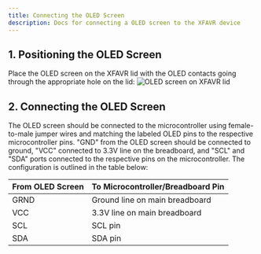 ```yaml
---
title: Connecting the OLED Screen
description: Docs for connecting a OLED screen to the XFAVR device
---
```


## 1. Positioning the OLED Screen

Place the OLED screen on the XFAVR lid with the OLED contacts going through the appropriate hole on the lid:
![OLED screen on XFAVR lid](/assets/assembly/oled-screen/IMG_1255.HEIC.png)

## 2. Connecting the OLED Screen

The OLED screen should be connected to the microcontroller using female-to-male jumper wires and matching the labeled OLED pins to the respective microcontroller pins. "GND" from the OLED screen should be connected to ground, "VCC" connected to 3.3V line on the breadboard, and "SCL" and "SDA" ports connected to the respective pins on the microcontroller. The configuration is outlined in the table below:

| From OLED Screen    | To Microcontroller/Breadboard Pin |
|-----------|-------|
| GRND | Ground line on main breadboard |
| VCC | 3.3V line on main breadboard |
| SCL | SCL pin |
| SDA | SDA pin |
